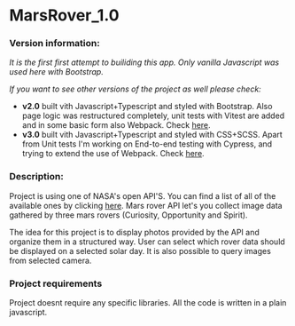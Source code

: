 # MarsRover_1.0
### Version information:

*It is the first first attempt to builiding this app. Only vanilla Javascript was used here with Bootstrap.*

*If you want to see other versions of the project as well please check:*
* **v2.0** built vith Javascript+Typescript and styled with Bootstrap. Also page logic was restructured completely, unit tests with Vitest are added and in some basic form also Webpack. Check [here](https://github.com/RZajacc/Mars_Rover_2.0).
* **v3.0** built vith Javascript+Typescript and styled with CSS+SCSS. Apart from Unit tests I'm working on End-to-end testing with Cypress, and trying to extend the use of Webpack. Check [here](https://github.com/RZajacc/MarsRover_3.0).

### Description:

Project is using one of NASA's open API'S. You can find a list of all of the available ones by clicking [here](https://api.nasa.gov/). Mars rover API let's you collect image data gathered by three mars rovers (Curiosity, Opportunity and Spirit).

The idea for this project is to display photos provided by the API and organize them in a structured way. User can select which rover data should be displayed on a selected solar day. It is also possible to query images from selected camera.

### Project requirements

Project doesnt require any specific libraries. All the code is written in a plain javascript.
